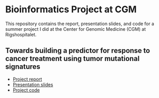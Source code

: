 # Bioinformatics Project at CGM

This repository contains the report, presentation slides, and code for a summer project I did at the Center for Genomic Medicine (CGM) at Rigshospitalet.

## Towards building a predictor for response to cancer treatment using tumor mutational signatures

* [Project report](https://github.com/St3451/Bioinformatics_Project_1/blob/master/stefano_pellegrini_project_report.pdf)
* [Presentation slides](https://github.com/St3451/Bioinformatics_Project_1/blob/master/Presentation/Mutational_pattern_presentation.pptx?raw=true)
* [Project code](https://github.com/St3451/Bioinformatics_Project_1/tree/master/Code)
